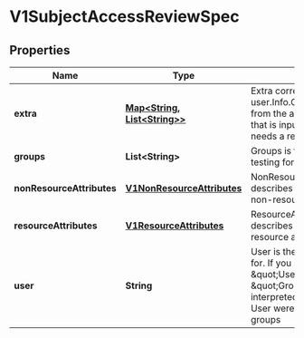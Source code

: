 
# V1SubjectAccessReviewSpec

## Properties
Name | Type | Description | Notes
------------ | ------------- | ------------- | -------------
**extra** | [**Map&lt;String, List&lt;String&gt;&gt;**](List.md) | Extra corresponds to the user.Info.GetExtra() method from the authenticator.  Since that is input to the authorizer it needs a reflection here. |  [optional]
**groups** | **List&lt;String&gt;** | Groups is the groups you&#39;re testing for. |  [optional]
**nonResourceAttributes** | [**V1NonResourceAttributes**](V1NonResourceAttributes.md) | NonResourceAttributes describes information for a non-resource access request |  [optional]
**resourceAttributes** | [**V1ResourceAttributes**](V1ResourceAttributes.md) | ResourceAuthorizationAttributes describes information for a resource access request |  [optional]
**user** | **String** | User is the user you&#39;re testing for. If you specify \&quot;User\&quot; but not \&quot;Groups\&quot;, then is it interpreted as \&quot;What if User were not a member of any groups |  [optional]



